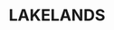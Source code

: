 ---
lastmod: '2025-04-06T06:05:20+00:00'
latitude: -32.987279
layout: suburb
longitude: 151.651275
postcode: '2282'
state: NSW
title: LAKELANDS
url: /nsw/lakelands/
---